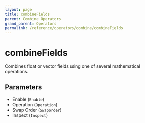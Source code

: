 ```yaml
---
layout: page
title: combineFields
parent: Combine Operators
grand_parent: Operators
permalink: /reference/operators/combine/combineFields
---
```


# combineFields

Combines float or vector fields using one of several mathematical operations.

## Parameters

* Enable (`Enable`)
* Operation (`Operation`)
* Swap Order (`Swaporder`)
* Inspect (`Inspect`)
